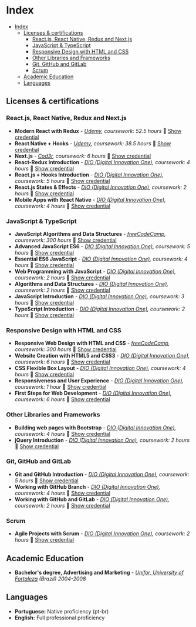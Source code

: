 # Index

- [Index](#index)
  - [Licenses & certifications](#licenses--certifications)
    - [React.js, React Native, Redux and Next.js](#reactjs-react-native-redux-and-nextjs)
    - [JavaScript & TypeScript](#javascript--typescript)
    - [Responsive Design with HTML and CSS](#responsive-design-with-html-and-css)
    - [Other Libraries and Frameworks](#other-libraries-and-frameworks)
    - [Git, GitHub and GitLab](#git-github-and-gitlab)
    - [Scrum](#scrum)
  - [Academic Education](#academic-education)
  - [Languages](#languages)

## Licenses & certifications

### React.js, React Native, Redux and Next.js

- **Modern React with Redux** - _[Udemy](https://www.udemy.com/),_ _coursework: 52.5 hours_ :paperclip: [Show credential](https://www.udemy.com/certificate/UC-f530b52c-b9e0-42d2-899a-b57769d91ed2/)
- **React Native + Hooks** - _[Udemy](https://www.udemy.com/),_ _coursework: 38.5 hours_ :paperclip: [Show credential](https://www.udemy.com/certificate/UC-08fdeb93-3036-4ce0-9d6e-db3e3528d2e8/)
- **Next.js** - _[Cod3r](https://www.cod3r.com.br/),_ _coursework: 6 hours_ :paperclip: [Show credential](https://www.cod3r.com.br/certificates/nvrp1mpjqq)
- **React-Redux Introduction** - _[DIO (Digital Innovation One)](https://web.dio.me/browse),_ _coursework: 4 hours_ :paperclip: [Show credential](https://www.dio.me/certificate/7C69B46B/share)
- **React.js + Hooks Introduction** - _[DIO (Digital Innovation One)](https://web.dio.me/browse),_ _coursework: 5 hours_ :paperclip: [Show credential](https://www.dio.me/certificate/581784D4/share)
- **React.js States & Effects** - _[DIO (Digital Innovation One)](https://web.dio.me/browse),_ _coursework: 2 hours_ :paperclip: [Show credential](https://www.dio.me/certificate/7F7468CA/share)
- **Mobile Apps with React Native** - _[DIO (Digital Innovation One)](https://web.dio.me/browse),_ _coursework: 4 hours_ :paperclip: [Show credential](https://www.dio.me/certificate/0997087F/share)
  
### JavaScript & TypeScript

- **JavaScript Algorithms and Data Structures** - _[freeCodeCamp](https://www.freecodecamp.org/),_ _coursework: 300 hours_ :paperclip: [Show credential](https://www.freecodecamp.org/certification/thiagocabralcorreia/javascript-algorithms-and-data-structures)
- **Advanced JavaScript ES6** - _[DIO (Digital Innovation One)](https://web.dio.me/browse),_ _coursework: 5 hours_ :paperclip: [Show credential](https://www.dio.me/certificate/E2D90B5E/share)
- **Essential ES6 JavaScript** - _[DIO (Digital Innovation One)](https://web.dio.me/browse),_ _coursework: 4 hours_ :paperclip: [Show credential](https://www.dio.me/certificate/DF5FBE05/share)
- **Web Programming with JavaScript** - _[DIO (Digital Innovation One)](https://web.dio.me/browse),_ _coursework: 2 hours_ :paperclip: [Show credential](https://www.dio.me/certificate/CE61D5EE/share)
- **Algorithms and Data Structures** - _[DIO (Digital Innovation One)](https://web.dio.me/browse),_ _coursework: 2 hours_ :paperclip: [Show credential](https://www.dio.me/certificate/4B71913F/share)
- **JavaScript Introduction** - _[DIO (Digital Innovation One)](https://web.dio.me/browse),_ _coursework: 3 hours_ :paperclip: [Show credential](https://www.dio.me/certificate/F561EEC0/share)
- **TypeScript Introduction** - _[DIO (Digital Innovation One)](https://web.dio.me/browse),_ _coursework: 2 hours_ :paperclip: [Show credential](https://www.dio.me/certificate/C35B63A0/share)

### Responsive Design with HTML and CSS

- **Responsive Web Design with HTML and CSS** - _[freeCodeCamp](https://www.freecodecamp.org/),_ _coursework: 300 hours_ :paperclip: [Show credential](https://www.freecodecamp.org/certification/thiagocabralcorreia/responsive-web-design)
- **Website Creation with HTML5 and CSS3** - _[DIO (Digital Innovation One)](https://web.dio.me/browse),_ _coursework: 6 hours_ :paperclip: [Show credential](https://www.dio.me/certificate/0FDEBABB/share)
- **CSS Flexible Box Layout** - _[DIO (Digital Innovation One)](https://web.dio.me/browse),_ _coursework: 4 hours_ :paperclip: [Show credential](https://www.dio.me/certificate/9E261E48/share)
- **Responsiveness and User Experience** - _[DIO (Digital Innovation One)](https://web.dio.me/browse),_ _coursework: 1 hour_ :paperclip: [Show credential](https://www.dio.me/certificate/E0738941/share)
- **First Steps for Web Development** - _[DIO (Digital Innovation One)](https://web.dio.me/browse),_ _coursework: 6 hours_ :paperclip: [Show credential](https://www.dio.me/certificate/5CD4E20F/share)

### Other Libraries and Frameworks

- **Building web pages with Bootstrap** - _[DIO (Digital Innovation One)](https://web.dio.me/browse),_ _coursework: 4 hours_ :paperclip: [Show credential](https://www.dio.me/certificate/4DB3D461/share)
- **jQuery Introduction** - _[DIO (Digital Innovation One)](https://web.dio.me/browse),_ _coursework: 2 hours_ :paperclip: [Show credential](https://www.dio.me/certificate/16B7211A/share)

### Git, GitHub and GitLab

- **Git and GitHub Introduction** - _[DIO (Digital Innovation One)](https://web.dio.me/browse),_ _coursework: 5 hours_ :paperclip: [Show credential](https://www.dio.me/certificate/5CB80503/share)
- **Working with GitHub Branch** - _[DIO (Digital Innovation One)](https://web.dio.me/browse),_ _coursework: 4 hours_ :paperclip: [Show credential](https://www.dio.me/certificate/2BF41D03/share)
- **Working with GitHub and GitLab** - _[DIO (Digital Innovation One)](https://web.dio.me/browse),_ _coursework: 2 hours_ :paperclip: [Show credential](https://www.dio.me/certificate/45531E7B/share)

### Scrum

- **Agile Projects with Scrum** - _[DIO (Digital Innovation One)](https://web.dio.me/browse),_ _coursework: 2 hours_ :paperclip: [Show credential](https://www.dio.me/certificate/D5E81644/share)

## Academic Education

- **Bachelor's degree, Advertising and Marketing** - _[Unifor, University of Fortaleza](https://www.unifor.br/) (Brazil) 2004-2008_

## Languages

- **Portuguese:** Native proficiency (pt-br)
- **English:** Full professional proficiency
